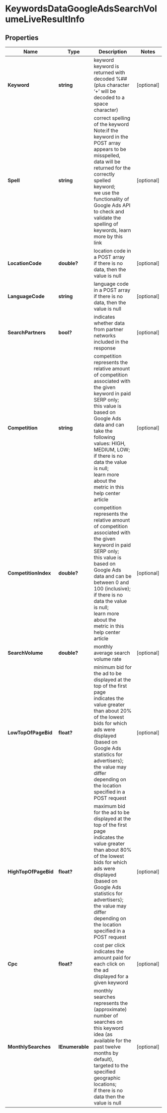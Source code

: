 # KeywordsDataGoogleAdsSearchVolumeLiveResultInfo


## Properties

| Name | Type | Description | Notes |
|------------ | ------------- | ------------- | -------------|
**Keyword** | **string** | keyword<br>keyword is returned with decoded %## (plus character ‘+’ will be decoded to a space character) |[optional]|
**Spell** | **string** | correct spelling of the keyword<br>Note:if the keyword in the POST array appears to be misspelled, data will be returned for the correctly spelled keyword;<br>we use the functionality of Google Ads API to check and validate the spelling of keywords, learn more by this link |[optional]|
**LocationCode** | **double?** | location code in a POST array<br>if there is no data, then the value is null |[optional]|
**LanguageCode** | **string** | language code in a POST array<br>if there is no data, then the value is null |[optional]|
**SearchPartners** | **bool?** | indicates whether data from partner networks included in the response |[optional]|
**Competition** | **string** | competition<br>represents the relative amount of competition associated with the given keyword in paid SERP only;<br>this value is based on Google Ads data and can take the following values: HIGH, MEDIUM, LOW;<br>if there is no data the value is null;<br>learn more about the metric in this help center article |[optional]|
**CompetitionIndex** | **double?** | competition<br>represents the relative amount of competition associated with the given keyword in paid SERP only;<br>this value is based on Google Ads data and can be between 0 and 100 (inclusive);<br>if there is no data the value is null;<br>learn more about the metric in this help center article |[optional]|
**SearchVolume** | **double?** | monthly average search volume rate |[optional]|
**LowTopOfPageBid** | **float?** | minimum bid for the ad to be displayed at the top of the first page<br>indicates the value greater than about 20% of the lowest bids for which ads were displayed (based on Google Ads statistics for advertisers);<br>the value may differ depending on the location specified in a POST request |[optional]|
**HighTopOfPageBid** | **float?** | maximum bid for the ad to be displayed at the top of the first page<br>indicates the value greater than about 80% of the lowest bids for which ads were displayed (based on Google Ads statistics for advertisers);<br>the value may differ depending on the location specified in a POST request |[optional]|
**Cpc** | **float?** | cost per click<br>indicates the amount paid for each click on the ad displayed for a given keyword |[optional]|
**MonthlySearches** | **IEnumerable<MonthlySearches>** | monthly searches<br>represents the (approximate) number of searches on this keyword idea (as available for the past twelve months by default), targeted to the specified geographic locations;<br>if there is no data then the value is null |[optional]|